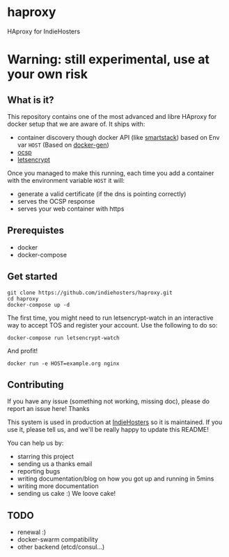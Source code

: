 # haproxy
HAproxy for IndieHosters

# Warning: still experimental, use at your own risk

## What is it?

This repository contains one of the most advanced and libre HAproxy for docker setup that we are aware of.
It ships with:
 - container discovery though docker API (like [smartstack](http://nerds.airbnb.com/smartstack-service-discovery-cloud/)) based on Env var `HOST` (Based on [docker-gen](https://github.com/jwilder/docker-gen))
 - [ocsp](https://en.wikipedia.org/wiki/Online_Certificate_Status_Protocol)
 - [letsencrypt](https://letsencrypt.org/)

Once you managed to make this running, each time you add a container with the environment variable `HOST` it will:
 - generate a valid certificate (if the dns is pointing correctly)
 - serves the OCSP response
 - serves your web container with https

## Prerequistes

 - docker
 - docker-compose

## Get started

```
git clone https://github.com/indiehosters/haproxy.git
cd haproxy
docker-compose up -d
```

The first time, you might need to run letsencrypt-watch in an interactive way to accept TOS and register your account.
Use the following to do so:
```
docker-compose run letsencrypt-watch
```

And profit!

```
docker run -e HOST=example.org nginx
```

## Contributing

If you have any issue (something not working, missing doc), please do report an issue here! Thanks

This system is used in production at [IndieHosters](https://indiehosters.net/) so it is maintained. If you use it, please tell us, and we'll be really happy to update this README!

You can help us by:
 - starring this project
 - sending us a thanks email
 - reporting bugs
 - writing documentation/blog on how you got up and running in 5mins
 - writing more documentation
 - sending us cake :) We loove cake!

## TODO

 - renewal :)
 - docker-swarm compatibility
 - other backend (etcd/consul...)
